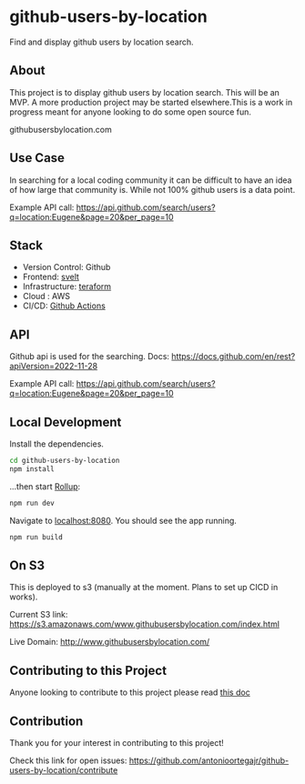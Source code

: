 # github-users-by-location
Find and display github users by location search.

## About

This project is to display github users by location search. This will be an MVP. A more production project may be started elsewhere.This is a work in progress meant for anyone looking to do some open source fun.

githubusersbylocation.com

## Use Case

In searching for a local coding community it can be difficult to have an idea of how large that community is. While not 100% github users is a data point.


Example API call:
https://api.github.com/search/users?q=location:Eugene&page=20&per_page=10

## Stack

- Version Control: Github
- Frontend: [svelt](https://svelte.dev/)
- Infrastructure: [teraform](https://www.terraform.io/)
- Cloud : AWS
- CI/CD: [Github Actions](https://docs.github.com/en/actions)

## API

Github api is used for the searching. Docs: https://docs.github.com/en/rest?apiVersion=2022-11-28

Example API call:
https://api.github.com/search/users?q=location:Eugene&page=20&per_page=10


## Local Development

Install the dependencies.

```bash
cd github-users-by-location 
npm install
```

...then start [Rollup](https://rollupjs.org):

```bash
npm run dev
```

Navigate to [localhost:8080](http://localhost:8080). You should see the app running.

```bash
npm run build
```


## On S3

This is deployed to s3 (manually at the moment. Plans to set up CICD in works).

Current S3 link: https://s3.amazonaws.com/www.githubusersbylocation.com/index.html

Live Domain: http://www.githubusersbylocation.com/

## Contributing to this Project

Anyone looking to contribute to this project please read [this doc](/CONTRIBUTING.md)

## Contribution

Thank you for your interest in contributing to this project!

Check this link for open issues:  https://github.com/antonioortegajr/github-users-by-location/contribute